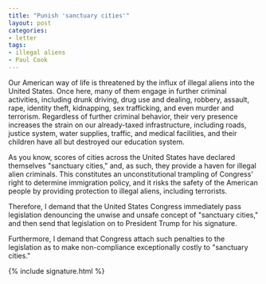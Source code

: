 ```yaml
---
title: "Punish 'sanctuary cities'"
layout: post
categories:
- letter
tags:
- illegal aliens
- Paul Cook
---
```


Our American way of life is threatened by the influx of illegal aliens into the United States. Once here, many of them engage in further criminal activities, including drunk driving, drug use and dealing, robbery, assault, rape, identity theft, kidnapping, sex trafficking, and even murder and terrorism. Regardless of further criminal behavior, their very presence increases the strain on our already-taxed infrastructure, including roads, justice system, water supplies, traffic, and medical facilities, and their children have all but destroyed our education system.

As you know, scores of cities across the United States have declared themselves "sanctuary cities," and, as such, they provide a haven for illegal alien criminals. This constitutes an unconstitutional trampling of Congress' right to determine immigration policy, and it risks the safety of the American people by providing protection to illegal aliens, including terrorists.

Therefore, I demand that the United States Congress immediately pass legislation denouncing the unwise and unsafe concept of "sanctuary cities," and then send that legislation on to President Trump for his signature.

Furthermore, I demand that Congress attach such penalties to the legislation as to make non-compliance exceptionally costly to "sanctuary cities."

{% include signature.html %}
